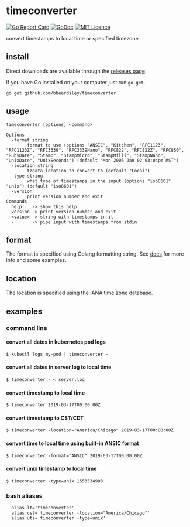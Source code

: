 # timeconverter
[![Go Report Card](https://goreportcard.com/badge/github.com/bbeardsley/timeconverter)](https://goreportcard.com/report/github.com/bbeardsley/timeconverter)
[![GoDoc](https://godoc.org/github.com/bbeardsley/timeconverter?status.svg)](https://godoc.org/github.com/bbeardsley/timeconverter)
[![MIT Licence](https://badges.frapsoft.com/os/mit/mit.svg?v=103)](https://opensource.org/licenses/mit-license.php)

convert timestamps to local time or specified timezone

## install
Direct downloads are available through the [releases page](https://github.com/bbeardsley/timeconverter/releases/latest).

If you have Go installed on your computer just run `go get`.

    go get github.com/bbeardsley/timeconverter

## usage
```
timeconverter [options] <command>

Options
  -format string
        format to use (options "ANSIC", "Kitchen", "RFC1123", "RFC1123Z", "RFC3339", "RFC3339Nano", "RFC822", "RFC822Z", "RFC850", "RubyDate", "Stamp", "StampMicro", "StampMilli", "StampNano", "UnixDate", "UnixSeconds") (default "Mon 2006 Jan 02 03:04pm MST")
  -location string
        tzdata location to convert to (default "Local")
  -type string
        what type of timestamps in the input (options "iso8601", "unix") (default "iso8601")
  -version
        print version number and exit
Commands
  help    -> show this help
  version -> print version number and exit
  <value> -> string with timestamps in it
  -       -> pipe input with timestamps from stdin
```
## format

The format is specified using Golang formatting string.  See [docs](https://yourbasic.org/golang/format-parse-string-time-date-example/) for more info and some examples.

## location

The location is specified using the IANA time zone [database](https://www.iana.org/time-zones).
## examples
### command line
#### convert all dates in kubernetes pod logs
```
$ kubectl logs my-pod | timeconverter -
```
#### convert all dates in server log to local time
```
$ timeconverter - < server.log
```

#### convert timestamp to local time
```
$ timeconverter 2019-03-17T00:00:00Z
```

#### convert timestamp to CST/CDT
```
$ timeconverter -location="America/Chicago" 2019-03-17T00:00:00Z
```

#### convert time to local time using built-in ANSIC format
```
$ timeconverter -format="ANSIC" 2019-03-17T00:00:00Z
```
#### convert unix timestamp to local time
```
$ timeconverter -type=unix 1553534903
```

### bash aliases
```
  alias lt='timeconverter'
  alias cst='timeconverter -location="America/Chicago"'
  alias uts='timeconverter -type=unix'
```

